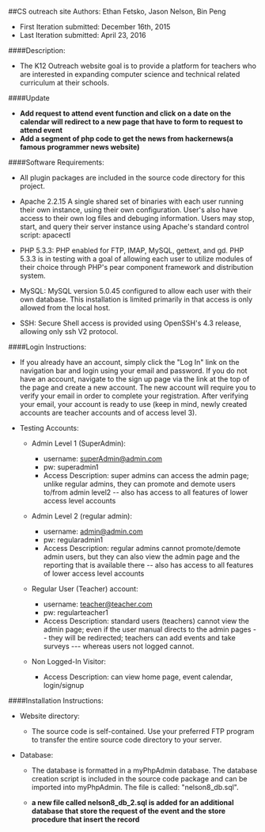 ##CS outreach site
	Authors:  Ethan Fetsko, Jason Nelson, Bin Peng	

- First Iteration submitted: December 16th, 2015
- Last Iteration submitted: April 23, 2016

####Description:
- The K12 Outreach website goal is to provide a platform for teachers who are interested in expanding computer science and technical related curriculum at their schools.

####Update
- **Add request to attend event function and click on a date on the calendar will redirect to a new page that have to form to request to attend event**
- **Add a segment of php code to get the news from hackernews(a famous programmer news website)**

####Software Requirements:
- All plugin packages are included in the source code directory for this project.

- Apache 2.2.15 A single shared set of binaries with each user running their own instance, using their own configuration. User's also have access to their own log files and debuging information. Users may stop, start, and query their server instance using Apache's standard control script: apacectl

- PHP 5.3.3: PHP enabled for FTP, IMAP, MySQL, gettext, and gd. PHP 5.3.3 is in testing with a goal of allowing each user to utilize modules of their choice through PHP's pear component framework and distribution system.

- MySQL: MySQL version 5.0.45 configured to allow each user with their own database. This installation is limited primarily in that access is only allowed from the local host.

- SSH: Secure Shell access is provided using OpenSSH's 4.3 release, allowing only ssh V2 protocol.

####Login Instructions:
- If you already have an account, simply click the "Log In" link on the navigation bar and login using your email and password.  If you do not have an account, 
navigate to the sign up page via the link at the top of the page and create a new account. The new account will require you to verify your email in order to
complete your registration.  After verifying your email, your account is ready to use (keep in mind, newly created accounts are teacher accounts and of access level 3).


- Testing Accounts:
	- Admin Level 1 (SuperAdmin):
		- username: superAdmin@admin.com
		- pw:  superadmin1
		- Access Description: super admins can access the admin page; unlike regular admins, they can promote and demote users to/from admin level2 -- also has access to all features of lower access level accounts


	- Admin Level 2 (regular admin):
		- username: admin@admin.com
		- pw: regularadmin1
		- Access Description: regular admins cannot promote/demote admin users, but they can also view the admin page and the reporting that is available there  -- also has access to all features of lower access level accounts

 

	- Regular User (Teacher) account:
		- username: teacher@teacher.com
		- pw: regularteacher1
		- Access Description:  standard users (teachers) cannot view the admin page; even if the user manual directs to the admin pages -- they will be redirected; teachers can add events and take surveys --- whereas users not logged cannot.

 

	- Non Logged-In Visitor:
		- Access Description: can view home page, event calendar, login/signup 


####Installation Instructions:
- Website directory:
	- The source code is self-contained. Use your preferred FTP program to transfer the entire source code directory to your server.

- Database:
	- The database is formatted in a myPhpAdmin database. The database creation script is included in the source code package and can be imported into myPhpAdmin. The file is called: "nelson8_db.sql".

	- **a new file called nelson8_db_2.sql is added for an additional database that store the request of the event and the store procedure that insert the record**
